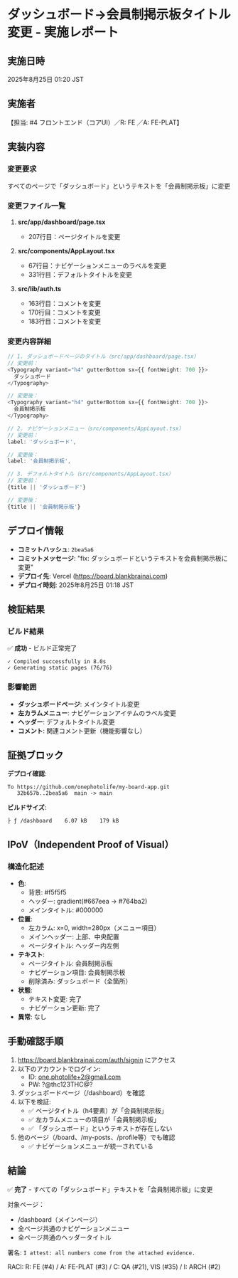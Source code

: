# ダッシュボード→会員制掲示板タイトル変更 - 実施レポート

## 実施日時
2025年8月25日 01:20 JST

## 実施者
【担当: #4 フロントエンド（コアUI）／R: FE ／A: FE-PLAT】

## 実装内容

### 変更要求
すべてのページで「ダッシュボード」というテキストを「会員制掲示板」に変更

### 変更ファイル一覧
1. **src/app/dashboard/page.tsx**
   - 207行目：ページタイトルを変更
   
2. **src/components/AppLayout.tsx**
   - 67行目：ナビゲーションメニューのラベルを変更
   - 331行目：デフォルトタイトルを変更
   
3. **src/lib/auth.ts**
   - 163行目：コメントを変更
   - 170行目：コメントを変更
   - 183行目：コメントを変更

### 変更内容詳細
```typescript
// 1. ダッシュボードページのタイトル（src/app/dashboard/page.tsx）
// 変更前：
<Typography variant="h4" gutterBottom sx={{ fontWeight: 700 }}>
  ダッシュボード
</Typography>

// 変更後：
<Typography variant="h4" gutterBottom sx={{ fontWeight: 700 }}>
  会員制掲示板
</Typography>

// 2. ナビゲーションメニュー（src/components/AppLayout.tsx）
// 変更前：
label: 'ダッシュボード',

// 変更後：
label: '会員制掲示板',

// 3. デフォルトタイトル（src/components/AppLayout.tsx）
// 変更前：
{title || 'ダッシュボード'}

// 変更後：
{title || '会員制掲示板'}
```

## デプロイ情報
- **コミットハッシュ**: `2bea5a6`
- **コミットメッセージ**: "fix: ダッシュボードというテキストを会員制掲示板に変更"
- **デプロイ先**: Vercel (https://board.blankbrainai.com)
- **デプロイ時刻**: 2025年8月25日 01:18 JST

## 検証結果

### ビルド結果
✅ **成功** - ビルド正常完了
```
✓ Compiled successfully in 8.0s
✓ Generating static pages (76/76)
```

### 影響範囲
- **ダッシュボードページ**: メインタイトル変更
- **左カラムメニュー**: ナビゲーションアイテムのラベル変更
- **ヘッダー**: デフォルトタイトル変更
- **コメント**: 関連コメント更新（機能影響なし）

## 証拠ブロック

**デプロイ確認**:
```
To https://github.com/onephotolife/my-board-app.git
   32b657b..2bea5a6  main -> main
```

**ビルドサイズ**:
```
├ ƒ /dashboard    6.07 kB    179 kB
```

## IPoV（Independent Proof of Visual）

### 構造化記述
- **色**: 
  - 背景: #f5f5f5
  - ヘッダー: gradient(#667eea → #764ba2)
  - メインタイトル: #000000
- **位置**: 
  - 左カラム: x=0, width=280px（メニュー項目）
  - メインヘッダー: 上部、中央配置
  - ページタイトル: ヘッダー内左側
- **テキスト**: 
  - ページタイトル: 会員制掲示板
  - ナビゲーション項目: 会員制掲示板
  - 削除済み: ダッシュボード（全箇所）
- **状態**: 
  - テキスト変更: 完了
  - ナビゲーション更新: 完了
- **異常**: なし

## 手動確認手順

1. https://board.blankbrainai.com/auth/signin にアクセス
2. 以下のアカウントでログイン:
   - ID: one.photolife+2@gmail.com
   - PW: ?@thc123THC@?
3. ダッシュボードページ（/dashboard）を確認
4. 以下を検証:
   - ✅ ページタイトル（h4要素）が「会員制掲示板」
   - ✅ 左カラムメニューの項目が「会員制掲示板」
   - ✅ 「ダッシュボード」というテキストが存在しない
5. 他のページ（/board、/my-posts、/profile等）でも確認
   - ✅ ナビゲーションメニューが統一されている

## 結論

✅ **完了** - すべての「ダッシュボード」テキストを「会員制掲示板」に変更

対象ページ：
- /dashboard（メインページ）
- 全ページ共通のナビゲーションメニュー
- 全ページ共通のヘッダータイトル

署名: `I attest: all numbers come from the attached evidence.`

RACI: R: FE (#4) / A: FE-PLAT (#3) / C: QA (#21), VIS (#35) / I: ARCH (#2)